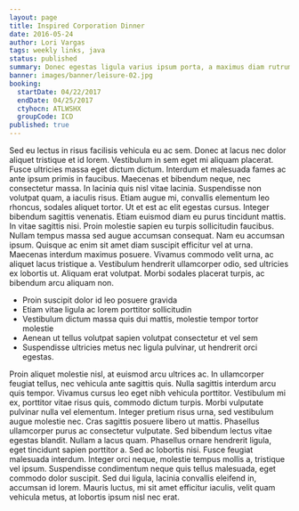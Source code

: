 ```yaml
---
layout: page
title: Inspired Corporation Dinner
date: 2016-05-24
author: Lori Vargas
tags: weekly links, java
status: published
summary: Donec egestas ligula varius ipsum porta, a maximus diam rutrum.
banner: images/banner/leisure-02.jpg
booking:
  startDate: 04/22/2017
  endDate: 04/25/2017
  ctyhocn: ATLWSHX
  groupCode: ICD
published: true
---
```

Sed eu lectus in risus facilisis vehicula eu ac sem. Donec at lacus nec dolor aliquet tristique et id lorem. Vestibulum in sem eget mi aliquam placerat. Fusce ultricies massa eget dictum dictum. Interdum et malesuada fames ac ante ipsum primis in faucibus. Maecenas et bibendum neque, nec consectetur massa. In lacinia quis nisl vitae lacinia. Suspendisse non volutpat quam, a iaculis risus. Etiam augue mi, convallis elementum leo rhoncus, sodales aliquet tortor. Ut et est ac elit egestas cursus. Integer bibendum sagittis venenatis. Etiam euismod diam eu purus tincidunt mattis. In vitae sagittis nisi. Proin molestie sapien eu turpis sollicitudin faucibus.
Nullam tempus massa sed augue accumsan consequat. Nam eu accumsan ipsum. Quisque ac enim sit amet diam suscipit efficitur vel at urna. Maecenas interdum maximus posuere. Vivamus commodo velit urna, ac aliquet lacus tristique a. Vestibulum hendrerit ullamcorper odio, sed ultricies ex lobortis ut. Aliquam erat volutpat. Morbi sodales placerat turpis, ac bibendum arcu aliquam non.

* Proin suscipit dolor id leo posuere gravida
* Etiam vitae ligula ac lorem porttitor sollicitudin
* Vestibulum dictum massa quis dui mattis, molestie tempor tortor molestie
* Aenean ut tellus volutpat sapien volutpat consectetur et vel sem
* Suspendisse ultricies metus nec ligula pulvinar, ut hendrerit orci egestas.

Proin aliquet molestie nisl, at euismod arcu ultrices ac. In ullamcorper feugiat tellus, nec vehicula ante sagittis quis. Nulla sagittis interdum arcu quis tempor. Vivamus cursus leo eget nibh vehicula porttitor. Vestibulum mi ex, porttitor vitae risus quis, commodo dictum turpis. Morbi vulputate pulvinar nulla vel elementum. Integer pretium risus urna, sed vestibulum augue molestie nec.
Cras sagittis posuere libero ut mattis. Phasellus ullamcorper purus ac consectetur vulputate. Sed bibendum lectus vitae egestas blandit. Nullam a lacus quam. Phasellus ornare hendrerit ligula, eget tincidunt sapien porttitor a. Sed ac lobortis nisi. Fusce feugiat malesuada interdum. Integer orci neque, molestie tempus mollis a, tristique vel ipsum. Suspendisse condimentum neque quis tellus malesuada, eget commodo dolor suscipit. Sed dui ligula, lacinia convallis eleifend in, accumsan id lorem. Mauris luctus, mi sit amet efficitur iaculis, velit quam vehicula metus, at lobortis ipsum nisl nec erat.
